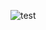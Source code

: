 ![test](https://github.com/osvaldocordeiroandre/itadoriamvs/assets/94922391/12a741f1-b506-42fa-9695-ec0f7f84d5d3)
